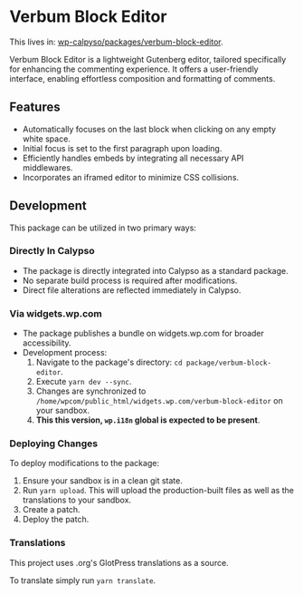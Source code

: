 # Verbum Block Editor

This lives in: [wp-calpyso/packages/verbum-block-editor](https://github.com/Automattic/wp-calypso/tree/trunk/packages/verbum-block-editor).

Verbum Block Editor is a lightweight Gutenberg editor, tailored specifically for enhancing the commenting experience. It offers a user-friendly interface, enabling effortless composition and formatting of comments.

## Features

- Automatically focuses on the last block when clicking on any empty white space.
- Initial focus is set to the first paragraph upon loading.
- Efficiently handles embeds by integrating all necessary API middlewares.
- Incorporates an iframed editor to minimize CSS collisions.

## Development

This package can be utilized in two primary ways:

### Directly In Calypso
- The package is directly integrated into Calypso as a standard package.
- No separate build process is required after modifications.
- Direct file alterations are reflected immediately in Calypso.

### Via widgets.wp.com
- The package publishes a bundle on widgets.wp.com for broader accessibility.
- Development process:
  1. Navigate to the package's directory: `cd package/verbum-block-editor`.
  2. Execute `yarn dev --sync`.
  3. Changes are synchronized to `/home/wpcom/public_html/widgets.wp.com/verbum-block-editor` on your sandbox.
  4. **This this version, `wp.i18n` global is expected to be present**.


### Deploying Changes

To deploy modifications to the package:
1. Ensure your sandbox is in a clean git state.
2. Run `yarn upload`. This will upload the production-built files as well as the translations to your sandbox.
3. Create a patch.
4. Deploy the patch.

### Translations

This project uses .org's GlotPress translations as a source. 

To translate simply run `yarn translate`. 

